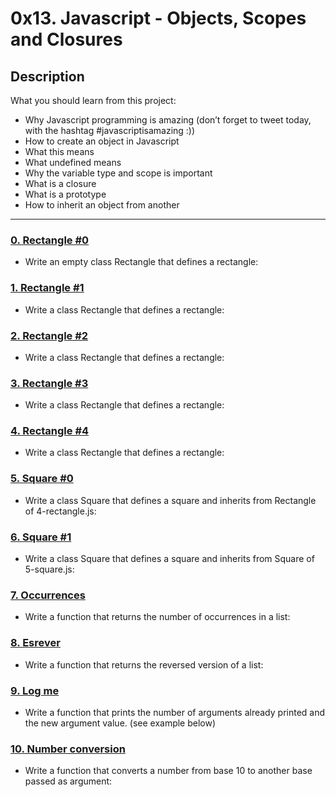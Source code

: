 # 0x13. Javascript - Objects, Scopes and Closures
## Description
What you should learn from this project:

* Why Javascript programming is amazing (don’t forget to tweet today, with the hashtag #javascriptisamazing :))
* How to create an object in Javascript
* What this means
* What undefined means 
* Why the variable type and scope is important
* What is a closure
* What is a prototype
* How to inherit an object from another

---
### [0. Rectangle #0](./0-rectangle.js)
* Write an empty class Rectangle that defines a rectangle:

### [1. Rectangle #1](./1-rectangle.js)
* Write a class Rectangle that defines a rectangle:

### [2. Rectangle #2](./2-rectangle.js)
* Write a class Rectangle that defines a rectangle:

### [3. Rectangle #3](./3-rectangle.js)
* Write a class Rectangle that defines a rectangle:

### [4. Rectangle #4](./4-rectangle.js)
* Write a class Rectangle that defines a rectangle:

### [5. Square #0](./5-square.js)
* Write a class Square that defines a square and inherits from Rectangle of 4-rectangle.js:

### [6. Square #1](./6-square.js)
* Write a class Square that defines a square and inherits from Square of 5-square.js:

### [7. Occurrences](./7-occurrences.js)
* Write a function that returns the number of occurrences in a list:

### [8. Esrever](./8-esrever.js)
* Write a function that returns the reversed version of a list:

### [9. Log me](./9-logme.js)
* Write a function that prints the number of arguments already printed and the new argument value. (see example below)

### [10. Number conversion](./10-converter.js)
* Write a function that converts a number from base 10 to another base passed as argument:
